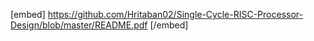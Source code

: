 [embed]
https://github.com/Hritaban02/Single-Cycle-RISC-Processor-Design/blob/master/README.pdf
[/embed]
